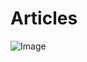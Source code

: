 # Articles

![Image](https://github.com/user-attachments/assets/f66fa194-8a96-47b1-8ce8-19bc99f20111)
